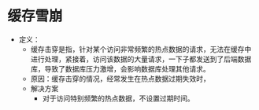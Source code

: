 # 缓存雪崩
- 定义：
  - 缓存击穿是指，针对某个访问非常频繁的热点数据的请求，无法在缓存中进行处理，紧接着，访问该数据的大量请求，一下子都发送到了后端数据库，导致了数据库压力激增，会影响数据库处理其他请求。
  - 原因：缓存击穿的情况，经常发生在热点数据过期失效时，
  - 解决方案
    - 对于访问特别频繁的热点数据，不设置过期时间。